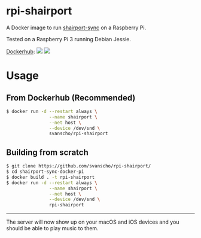# rpi-shairport

A Docker image to run [shairport-sync](https://github.com/mikebrady/shairport-sync) on a Raspberry Pi.

Tested on a Raspberry Pi 3 running Debian Jessie.

[Dockerhub](https://hub.docker.com/r/svanscho/rpi-shairport/): [![](https://images.microbadger.com/badges/version/svanscho/rpi-shairport.svg)](https://microbadger.com/images/svanscho/rpi-shairport "Get your own version badge on microbadger.com") [![](https://images.microbadger.com/badges/image/svanscho/rpi-shairport.svg)](https://microbadger.com/images/svanscho/rpi-shairport "Get your own image badge on microbadger.com") 

# Usage

## From Dockerhub (Recommended)

```sh
$ docker run -d --restart always \
                --name shairport \
                --net host \
                --device /dev/snd \
                svanscho/rpi-shairport
```

## Building from scratch

```sh
$ git clone https://github.com/svanscho/rpi-shairport/
$ cd shairport-sync-docker-pi
$ docker build . -t rpi-shairport
$ docker run -d --restart always \
                --name shairport \
                --net host \
                --device /dev/snd \
                rpi-shairport
```

---

The server will now show up on your macOS and iOS devices and you should be able to play music to them.
